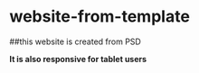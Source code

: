 # website-from-template

##this website is created from PSD

**It is also responsive for tablet users**
